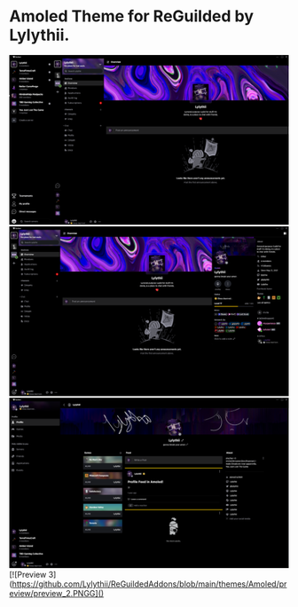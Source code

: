 # Amoled Theme for ReGuilded by Lylythii.

[![Preview 0](https://github.com/Lylythii/ReGuildedAddons/blob/main/themes/Amoled/preview/preview_0.PNG)]()
[![Preview 1](https://github.com/Lylythii/ReGuildedAddons/blob/main/themes/Amoled/preview/preview_1.PNG)]()
[![Preview 2](https://github.com/Lylythii/ReGuildedAddons/blob/main/themes/Amoled/preview/preview_2.PNG)]()
[![Preview 3](https://github.com/Lylythii/ReGuildedAddons/blob/main/themes/Amoled/preview/preview_2.PNGG]()
